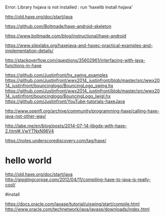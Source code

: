 Error: Library hxjava is not installed : run 'haxelib install hxjava'





http://old.haxe.org/doc/start/java



https://github.com/Boltmade/haxe-android-skeleton


https://www.boltmade.com/blog/instructional/haxe-android

https://www.silexlabs.org/haxejava-and-haxec-practical-examples-and-implementation-details/


http://stackoverflow.com/questions/35602961/interfacing-with-java-functions-in-haxe



https://github.com/Justinfront/hx_swing_examples
https://github.com/Justinfront/wwx2014_justinfront/blob/master/src/wwx2014_justinfront/bouncinglogo/BouncingLogo_swing.hx
https://github.com/Justinfront/wwx2014_justinfront/blob/master/src/wwx2014_justinfront/bouncinglogo/BouncingLogo_lwjgl.hx
https://github.com/Justinfront/YouTube-tutorials-haxeJava



http://www.openfl.org/archive/community/programming-haxe/calling-haxe-java-not-other-way/



http://labe.me/en/blog/posts/2014-07-14-libgdx-with-haxe-2.html#.VwYTNxN96V4


https://notes.underscorediscovery.com/tag/haxe/




# hello world


http://old.haxe.org/doc/start/java
http://gigglingcorpse.com/2012/04/11/compiling-haxe-to-java-is-really-cool/



#install

https://docs.oracle.com/javase/tutorial/uiswing/start/compile.html
http://www.oracle.com/technetwork/java/javase/downloads/index.html

